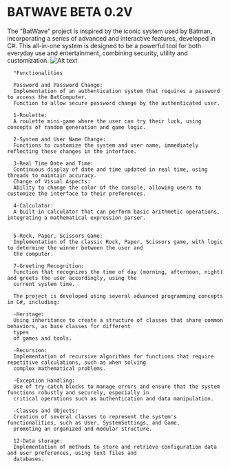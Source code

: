 # BATWAVE BETA 0.2V
The "BatWave" project is inspired by the iconic system used by Batman, incorporating a series of advanced and
      interactive features, developed in C#. This all-in-one system is designed to be a powerful tool for both everyday
      use and entertainment, combining security, utility and customization.
            ![Alt text](img02/imagem.png)
      
      °Functionalities
      
      Password and Password Change:
      Implementation of an authentication system that requires a password to access the BatComputer.
      Function to allow secure password change by the authenticated user.
      
      1-Roulette:
      A roulette mini-game where the user can try their luck, using concepts of random generation and game logic.
      
      2-System and User Name Change:
      Functions to customize the system and user name, immediately reflecting these changes in the interface.
      
      3-Real Time Date and Time:
      Continuous display of date and time updated in real time, using threads to maintain accuracy.
      Change of Visual Aspects:
      Ability to change the color of the console, allowing users to customize the interface to their preferences.
      
      4-Calculator:
      A built-in calculator that can perform basic arithmetic operations, integrating a mathematical expression parser.

      
      5-Rock, Paper, Scissors Game:
      Implementation of the classic Rock, Paper, Scissors game, with logic to determine the winner between the user and
      the computer.
      
      7-Greeting Recognition:
      Function that recognizes the time of day (morning, afternoon, night) and greets the user accordingly, using the
      current system time.
      
      The project is developed using several advanced programming concepts in C#, including:
      
      -Heritage:
      Using inheritance to create a structure of classes that share common behaviors, as base classes for different
      types
      of games and tools.
      
      -Recursion:
      Implementation of recursive algorithms for functions that require repetitive calculations, such as when solving
      complex mathematical problems.
      
      -Exception Handling:
      Use of try-catch blocks to manage errors and ensure that the system functions robustly and securely, especially in
      critical operations such as authentication and data manipulation.
      
      -Classes and Objects:
      Creation of several classes to represent the system's functionalities, such as User, SystemSettings, and Game,
      promoting an organized and modular structure.
      
      12-Data storage:
      Implementation of methods to store and retrieve configuration data and user preferences, using text files and
      databases.
